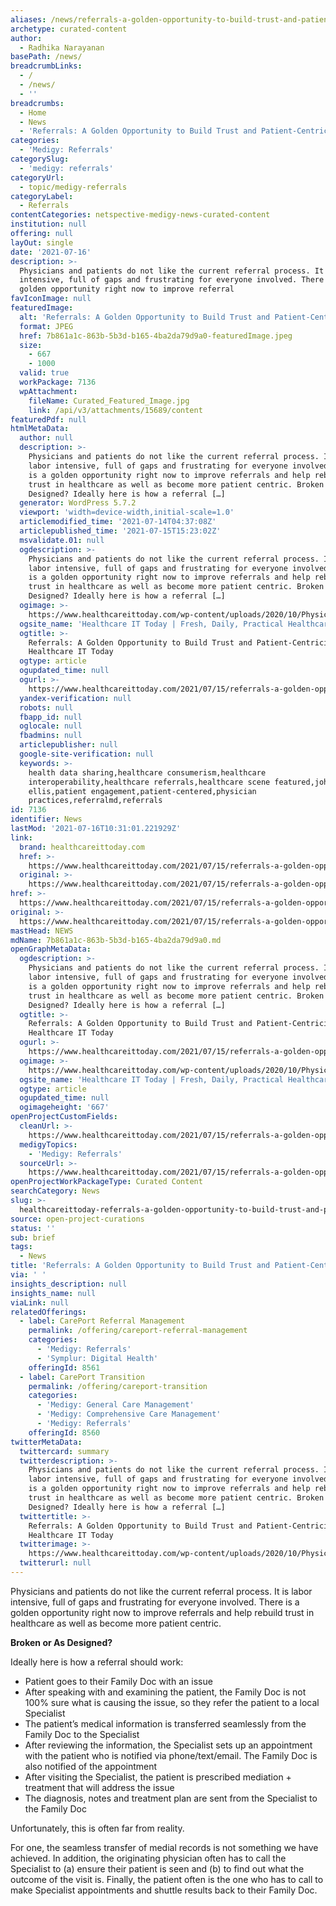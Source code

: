 ```yaml
---
aliases: /news/referrals-a-golden-opportunity-to-build-trust-and-patient-centricity
archetype: curated-content
author:
  - Radhika Narayanan
basePath: /news/
breadcrumbLinks:
  - /
  - /news/
  - ''
breadcrumbs:
  - Home
  - News
  - 'Referrals: A Golden Opportunity to Build Trust and Patient-Centricity'
categories:
  - 'Medigy: Referrals'
categorySlug:
  - 'medigy: referrals'
categoryUrl:
  - topic/medigy-referrals
categoryLabel:
  - Referrals
contentCategories: netspective-medigy-news-curated-content
institution: null
offering: null
layOut: single
date: '2021-07-16'
description: >-
  Physicians and patients do not like the current referral process. It is labor
  intensive, full of gaps and frustrating for everyone involved. There is a
  golden opportunity right now to improve referral
favIconImage: null
featuredImage:
  alt: 'Referrals: A Golden Opportunity to Build Trust and Patient-Centricity'
  format: JPEG
  href: 7b861a1c-863b-5b3d-b165-4ba2da79d9a0-featuredImage.jpeg
  size:
    - 667
    - 1000
  valid: true
  workPackage: 7136
  wpAttachment:
    fileName: Curated_Featured_Image.jpg
    link: /api/v3/attachments/15689/content
featuredPdf: null
htmlMetaData:
  author: null
  description: >-
    Physicians and patients do not like the current referral process. It is
    labor intensive, full of gaps and frustrating for everyone involved. There
    is a golden opportunity right now to improve referrals and help rebuild
    trust in healthcare as well as become more patient centric. Broken or As
    Designed? Ideally here is how a referral […]
  generator: WordPress 5.7.2
  viewport: 'width=device-width,initial-scale=1.0'
  articlemodified_time: '2021-07-14T04:37:08Z'
  articlepublished_time: '2021-07-15T15:23:02Z'
  msvalidate.01: null
  ogdescription: >-
    Physicians and patients do not like the current referral process. It is
    labor intensive, full of gaps and frustrating for everyone involved. There
    is a golden opportunity right now to improve referrals and help rebuild
    trust in healthcare as well as become more patient centric. Broken or As
    Designed? Ideally here is how a referral […]
  ogimage: >-
    https://www.healthcareittoday.com/wp-content/uploads/2020/10/Physician-practice-doctor-office-reception-check-in-patient-shutterstock_197786459.jpg
  ogsite_name: 'Healthcare IT Today | Fresh, Daily, Practical Healthcare IT Insights'
  ogtitle: >-
    Referrals: A Golden Opportunity to Build Trust and Patient-Centricity |
    Healthcare IT Today
  ogtype: article
  ogupdated_time: null
  ogurl: >-
    https://www.healthcareittoday.com/2021/07/15/referrals-a-golden-opportunity-to-build-trust-and-patient-centricity/
  yandex-verification: null
  robots: null
  fbapp_id: null
  oglocale: null
  fbadmins: null
  articlepublisher: null
  google-site-verification: null
  keywords: >-
    health data sharing,healthcare consumerism,healthcare
    interoperability,healthcare referrals,healthcare scene featured,john
    ellis,patient engagement,patient-centered,physician
    practices,referralmd,referrals
id: 7136
identifier: News
lastMod: '2021-07-16T10:31:01.221929Z'
link:
  brand: healthcareittoday.com
  href: >-
    https://www.healthcareittoday.com/2021/07/15/referrals-a-golden-opportunity-to-build-trust-and-patient-centricity/
  original: >-
    https://www.healthcareittoday.com/2021/07/15/referrals-a-golden-opportunity-to-build-trust-and-patient-centricity/
href: >-
  https://www.healthcareittoday.com/2021/07/15/referrals-a-golden-opportunity-to-build-trust-and-patient-centricity/
original: >-
  https://www.healthcareittoday.com/2021/07/15/referrals-a-golden-opportunity-to-build-trust-and-patient-centricity/
mastHead: NEWS
mdName: 7b861a1c-863b-5b3d-b165-4ba2da79d9a0.md
openGraphMetaData:
  ogdescription: >-
    Physicians and patients do not like the current referral process. It is
    labor intensive, full of gaps and frustrating for everyone involved. There
    is a golden opportunity right now to improve referrals and help rebuild
    trust in healthcare as well as become more patient centric. Broken or As
    Designed? Ideally here is how a referral […]
  ogtitle: >-
    Referrals: A Golden Opportunity to Build Trust and Patient-Centricity |
    Healthcare IT Today
  ogurl: >-
    https://www.healthcareittoday.com/2021/07/15/referrals-a-golden-opportunity-to-build-trust-and-patient-centricity/
  ogimage: >-
    https://www.healthcareittoday.com/wp-content/uploads/2020/10/Physician-practice-doctor-office-reception-check-in-patient-shutterstock_197786459.jpg
  ogsite_name: 'Healthcare IT Today | Fresh, Daily, Practical Healthcare IT Insights'
  ogtype: article
  ogupdated_time: null
  ogimageheight: '667'
openProjectCustomFields:
  cleanUrl: >-
    https://www.healthcareittoday.com/2021/07/15/referrals-a-golden-opportunity-to-build-trust-and-patient-centricity/
  medigyTopics:
    - 'Medigy: Referrals'
  sourceUrl: >-
    https://www.healthcareittoday.com/2021/07/15/referrals-a-golden-opportunity-to-build-trust-and-patient-centricity/
openProjectWorkPackageType: Curated Content
searchCategory: News
slug: >-
  healthcareittoday-referrals-a-golden-opportunity-to-build-trust-and-patient-centricity
source: open-project-curations
status: ''
sub: brief
tags:
  - News
title: 'Referrals: A Golden Opportunity to Build Trust and Patient-Centricity'
via: ' '
insights_description: null
insights_name: null
viaLink: null
relatedOfferings:
  - label: CarePort Referral Management
    permalink: /offering/careport-referral-management
    categories:
      - 'Medigy: Referrals'
      - 'Symplur: Digital Health'
    offeringId: 8561
  - label: CarePort Transition
    permalink: /offering/careport-transition
    categories:
      - 'Medigy: General Care Management'
      - 'Medigy: Comprehensive Care Management'
      - 'Medigy: Referrals'
    offeringId: 8560
twitterMetaData:
  twittercard: summary
  twitterdescription: >-
    Physicians and patients do not like the current referral process. It is
    labor intensive, full of gaps and frustrating for everyone involved. There
    is a golden opportunity right now to improve referrals and help rebuild
    trust in healthcare as well as become more patient centric. Broken or As
    Designed? Ideally here is how a referral […]
  twittertitle: >-
    Referrals: A Golden Opportunity to Build Trust and Patient-Centricity |
    Healthcare IT Today
  twitterimage: >-
    https://www.healthcareittoday.com/wp-content/uploads/2020/10/Physician-practice-doctor-office-reception-check-in-patient-shutterstock_197786459.jpg
  twitterurl: null
---
```

<p>Physicians and patients do not like the current referral process. It is labor intensive, full of gaps and frustrating for everyone involved. There is a golden opportunity right now to improve referrals and help rebuild trust in healthcare as well as become more patient centric.</p><p><strong>Broken or As Designed?</strong></p><p>Ideally here is how a referral should work:</p><ul><li>Patient goes to their Family Doc with an issue</li><li>After speaking with and examining the patient, the Family Doc is not 100% sure what is causing the issue, so they refer the patient to a local Specialist</li><li>The patient’s medical information is transferred seamlessly from the Family Doc to the Specialist</li><li>After reviewing the information, the Specialist sets up an appointment with the patient who is notified via phone/text/email. The Family Doc is also notified of the appointment</li><li>After visiting the Specialist, the patient is prescribed mediation + treatment that will address the issue</li><li>The diagnosis, notes and treatment plan are sent from the Specialist to the Family Doc</li></ul><p>Unfortunately, this is often far from reality.</p><p>For one, the seamless transfer of medial records is not something we have achieved. In addition, the originating physician often has to call the Specialist to (a) ensure their patient is seen and (b) to find out what the outcome of the visit is. Finally, the patient often is the one who has to call to make Specialist appointments and shuttle results back to their Family Doc.</p>